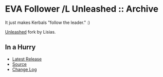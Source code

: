 # EVA Follower /L Unleashed :: Archive

It just makes Kerbals "follow the leader." :)

[Unleashed](https://ksp.lisias.net/add-ons-unleashed/) fork by Lisias.


## In a Hurry

* [Latest Release](https://github.com/net-lisias-kspu/EvaFollower/releases)
* [Source](https://github.com/net-lisias-kspu/EvaFollower)
* [Change Log](./CHANGE_LOG.md)

